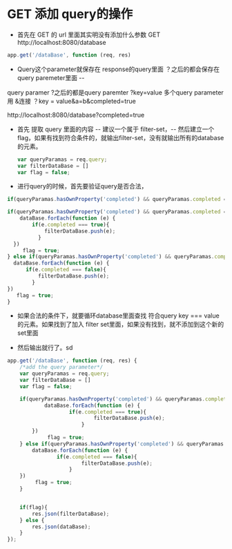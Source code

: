 # GET 添加 query的操作
- 首先在 GET 的 url 里面其实明没有添加什么参数 GET http://localhost:8080/database

```javascript
app.get('/dataBase', function (req, res)
```

- Query这个parameter就保存在 response的query里面 ？之后的都会保存在query paremeter里面 --

query paramer ?之后的都是query paremter  ?key=value
多个query parameter 用 &连接 ？key = value&a=b&completed=true

http://localhost:8080/database?completed=true


- 首先 提取 query 里面的内容 --
  建议一个属于 filter-set，--
  然后建立一个flag，如果有找到符合条件的，就输出filter-set，没有就输出所有的database的元素。


  ```javascript
  var queryParamas = req.query;
  var filterDataBase = []
  var flag = false;
  ```

- 进行query的时候，首先要验证query是否合法，

```javascript
if(queryParamas.hasOwnProperty('completed') && queryParamas.completed === 'true')

```

```javascript
if(queryParamas.hasOwnProperty('completed') && queryParamas.completed === 'true') {
    dataBase.forEach(function (e) {
        if(e.completed === true){
            filterDataBase.push(e);
          }
  })
     flag = true;
} else if(queryParamas.hasOwnProperty('completed') && queryParamas.completed == 'false'){
  dataBase.forEach(function (e) {
      if(e.completed === false){
          filterDataBase.push(e);
        }
})
   flag = true;
}
```

- 如果合法的条件下，就要循环database里面查找 符合query key === value的元素。如果找到了加入 filter set里面，如果没有找到，就不添加到这个新的set里面

- 然后输出就行了。sd


```javascript
app.get('/dataBase', function (req, res) {
	/*add the query parameter*/
	var queryParamas = req.query;
	var filterDataBase = []
	var flag = false;

	if(queryParamas.hasOwnProperty('completed') && queryParamas.completed === 'true') {
			dataBase.forEach(function (e) {
					if(e.completed === true){
							filterDataBase.push(e);
						}
		})
			 flag = true;
	} else if(queryParamas.hasOwnProperty('completed') && queryParamas.completed == 'false'){
		dataBase.forEach(function (e) {
				if(e.completed === false){
						filterDataBase.push(e);
					}
	})
		 flag = true;
	}


	if(flag){
		res.json(filterDataBase);
	} else {
		res.json(dataBase);
	}
});
```
